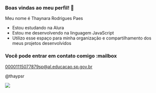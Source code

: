 ### Boas vindas ao meu perfil! 🌼

Meu nome é Thaynara Rodrigues Paes

- Estou estudando na Alura
- Estou me desenvolvendo na linguagem JavaScript
- Utilizo esse espaço para minha organização e compartilhamento dos meus projetos desenvolvidos

### Você pode entrar em contato comigo :mailbox

00001115077879sp@al.educacao.sp.gov.br

@thaypsr

![](https://media.tenor.com/Ex1pkci_-v8AAAAi/white-cute-cat-hearts.gif)
